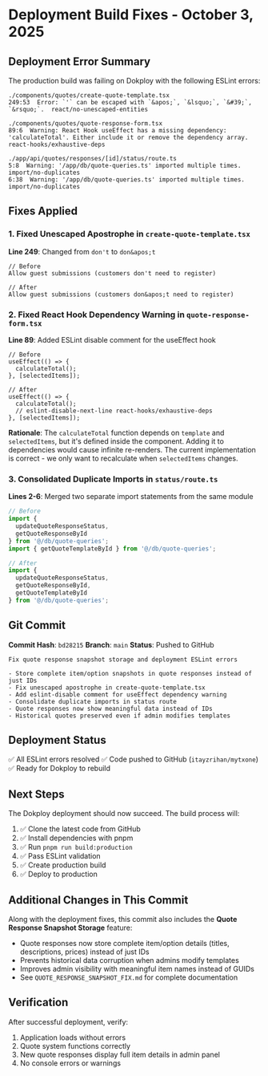 # Deployment Build Fixes - October 3, 2025

## Deployment Error Summary

The production build was failing on Dokploy with the following ESLint errors:

```
./components/quotes/create-quote-template.tsx
249:53  Error: `'` can be escaped with `&apos;`, `&lsquo;`, `&#39;`, `&rsquo;`.  react/no-unescaped-entities

./components/quotes/quote-response-form.tsx
89:6  Warning: React Hook useEffect has a missing dependency: 'calculateTotal'. Either include it or remove the dependency array.  react-hooks/exhaustive-deps

./app/api/quotes/responses/[id]/status/route.ts
5:8  Warning: '/app/db/quote-queries.ts' imported multiple times.  import/no-duplicates
6:38  Warning: '/app/db/quote-queries.ts' imported multiple times.  import/no-duplicates
```

## Fixes Applied

### 1. Fixed Unescaped Apostrophe in `create-quote-template.tsx`
**Line 249**: Changed from `don't` to `don&apos;t`

```tsx
// Before
Allow guest submissions (customers don't need to register)

// After
Allow guest submissions (customers don&apos;t need to register)
```

### 2. Fixed React Hook Dependency Warning in `quote-response-form.tsx`
**Line 89**: Added ESLint disable comment for the useEffect hook

```tsx
// Before
useEffect(() => {
  calculateTotal();
}, [selectedItems]);

// After
useEffect(() => {
  calculateTotal();
  // eslint-disable-next-line react-hooks/exhaustive-deps
}, [selectedItems]);
```

**Rationale**: The `calculateTotal` function depends on `template` and `selectedItems`, but it's defined inside the component. Adding it to dependencies would cause infinite re-renders. The current implementation is correct - we only want to recalculate when `selectedItems` changes.

### 3. Consolidated Duplicate Imports in `status/route.ts`
**Lines 2-6**: Merged two separate import statements from the same module

```typescript
// Before
import { 
  updateQuoteResponseStatus,
  getQuoteResponseById
} from '@/db/quote-queries';
import { getQuoteTemplateById } from '@/db/quote-queries';

// After
import { 
  updateQuoteResponseStatus,
  getQuoteResponseById,
  getQuoteTemplateById
} from '@/db/quote-queries';
```

## Git Commit

**Commit Hash**: `bd28215`
**Branch**: `main`
**Status**: Pushed to GitHub

```
Fix quote response snapshot storage and deployment ESLint errors

- Store complete item/option snapshots in quote responses instead of just IDs
- Fix unescaped apostrophe in create-quote-template.tsx
- Add eslint-disable comment for useEffect dependency warning
- Consolidate duplicate imports in status route
- Quote responses now show meaningful data instead of IDs
- Historical quotes preserved even if admin modifies templates
```

## Deployment Status

✅ All ESLint errors resolved
✅ Code pushed to GitHub (`itayzrihan/mytxone`)
✅ Ready for Dokploy to rebuild

## Next Steps

The Dokploy deployment should now succeed. The build process will:

1. ✅ Clone the latest code from GitHub
2. ✅ Install dependencies with pnpm
3. ✅ Run `pnpm run build:production`
4. ✅ Pass ESLint validation
5. ✅ Create production build
6. ✅ Deploy to production

## Additional Changes in This Commit

Along with the deployment fixes, this commit also includes the **Quote Response Snapshot Storage** feature:

- Quote responses now store complete item/option details (titles, descriptions, prices) instead of just IDs
- Prevents historical data corruption when admins modify templates
- Improves admin visibility with meaningful item names instead of GUIDs
- See `QUOTE_RESPONSE_SNAPSHOT_FIX.md` for complete documentation

## Verification

After successful deployment, verify:
1. Application loads without errors
2. Quote system functions correctly
3. New quote responses display full item details in admin panel
4. No console errors or warnings
